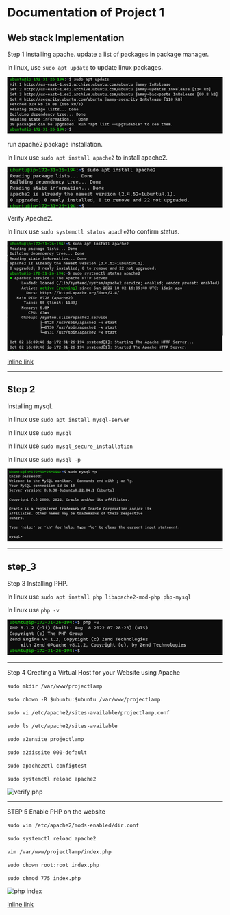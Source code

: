 # Documentation of Project 1
## Web stack Implementation 
Step 1 Installing apache.
update a list of packages in package manager.

In linux, use `sudo apt update` to update linux packages.

![Sudo Update](./Images/sudo_apt_update.png)

run apache2 package installation.

In linux  use `sudo apt install apache2` to install apache2.

![install apache2](./Images/Install_apache2.png)

Verify Apache2.

In linux use `sudo systemctl status apache2`to confirm status.

![Verify apache2](./Images/Verify_apache2.png)

[inline link](http://3.91.233.98/)

---

## Step 2
Installing mysql.

In linux use `sudo apt install mysql-server`

In linux use `sudo mysql`

In linux use `sudo mysql_secure_installation`

In linux use `sudo mysql -p`

![mysql verify](./Images/mysql_verify_page.png)

---

## step_3

Step 3 Installing PHP.

In linux use `sudo apt install php libapache2-mod-php php-mysql`

In linux use `php -v`

![confirm php](./images/confirm_php.png)

---

Step 4 Creating a Virtual Host for your Website using Apache

`sudo mkdir /var/www/projectlamp`

`sudo chown -R $ubuntu:$ubuntu /var/www/projectlamp`

`sudo vi /etc/apache2/sites-available/projectlamp.conf`

`sudo ls /etc/apache2/sites-available`

`sudo a2ensite projectlamp`

`sudo a2dissite 000-default`

`sudo apache2ctl configtest`

`sudo systemctl reload apache2`

![verify php](./images/browse_php_tested)

---

STEP 5 Enable PHP on the website

`sudo vim /etc/apache2/mods-enabled/dir.conf`

`sudo systemctl reload apache2`

`vim /var/www/projectlamp/index.php`

`sudo chown root:root index.php`

`sudo chmod 775 index.php`

![php index](./image/php_index_server.png)

[inline link](http://3.91.233.98)
